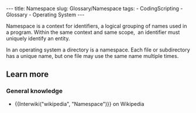--- title: Namespace slug: Glossary/Namespace tags: - CodingScripting - Glossary - Operating System ---

Namespace is a context for identifiers, a logical grouping of names used in a program. Within the same context and same scope,  an identifier must uniquely identify an entity.

In an operating system a directory is a namespace. Each file or subdirectory has a unique name, but one file may use the same name multiple times.  

Learn more
----------

### General knowledge

-   {{Interwiki("wikipedia", "Namespace")}} on Wikipedia
